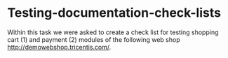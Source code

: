 # Testing-documentation-check-lists

 Within this task we were asked to create a check list for testing shopping cart (1) and payment (2) modules of the following web shop http://demowebshop.tricentis.com/.
